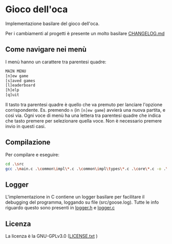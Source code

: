 # Gioco dell'oca

Implementazione basilare del gioco dell'oca.

Per i cambiamenti al progetti è presente un molto basilare [CHANGELOG.md](./CHANGELOG.md)

## Come navigare nei menù

I menù hanno un carattere tra parentesi quadre:

```txt
MAIN MENU
[n]ew game
[s]aved games
[l]eaderboard
[h]elp
[q]uit
```

Il tasto tra parentesi quadre è quello che va premuto per lanciare l'opzione
corrispondente. Es. premendo `n` (in `[n]ew game`) avvierà una nuova partita, e
così via. Ogni voce di menù ha una lettera tra parentesi quadre che indica che
tasto premere per selezionare quella voce. Non è necessario premere invio in questi
casi.

## Compilazione

Per compilare e eseguire:

```sh
cd .\src
gcc .\main.c .\common\impl\*.c .\common\impl\types\*.c .\core\*.c -o .\bin\main.exe && .\bin\main.exe
```

## Logger

L'implementazione in C contiene un logger basilare per facilitare il debugging del
programma, loggando su file (src/goose.log). Tutte le info riguardo questo sono
presenti in [logger.h](./src/common/inc/logger.h) e [logger.c](./src/common/impl/logger.c)

## Licenza

La licenza è la GNU-GPLv3.0 ([LICENSE.txt](./LICENSE.txt) )
